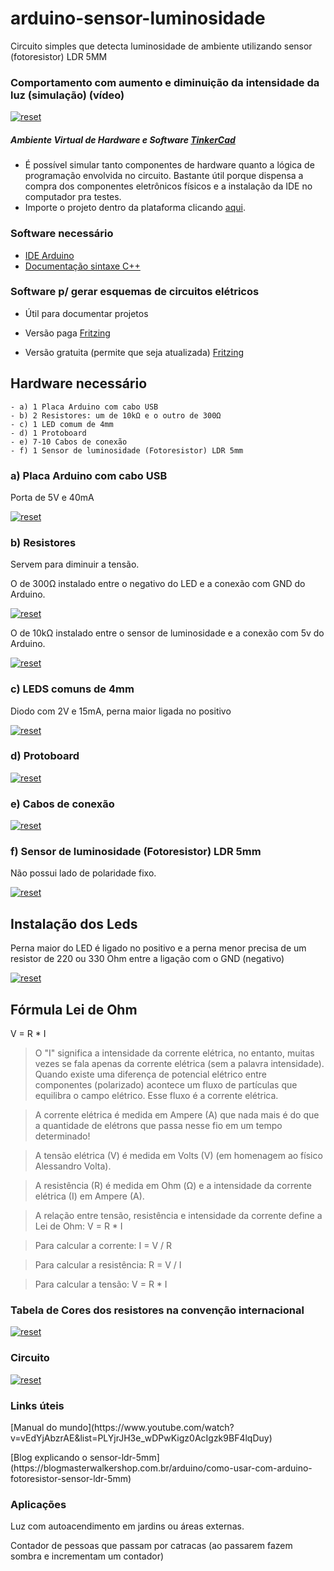 # arduino-sensor-luminosidade
Circuito simples que detecta luminosidade de ambiente utilizando sensor (fotoresistor) LDR 5MM

### Comportamento com aumento e diminuição da intensidade da luz (simulação) (vídeo)
<p>
 <a target="_blank" rel="noopener noreferrer" href="https://youtu.be/Dr21A8kpxTA" >
  <img src="https://user-images.githubusercontent.com/22710963/76048192-dfc68b80-5f43-11ea-906f-1f445d62aa4f.png" alt="reset" style="max-width:100%;"></a>
</p> 


##### Ambiente Virtual de Hardware e Software [TinkerCad](https://www.tinkercad.com)  
- É possível simular tanto componentes de hardware quanto a lógica de programação envolvida no circuito. Bastante útil porque dispensa a compra dos componentes eletrônicos físicos e a instalação da IDE no computador pra testes.
- Importe o projeto dentro da plataforma clicando [aqui](https://github.com/sganzerla/arduino-sensor-luminosidade/blame/master/arduino-sensor-luminosidade-ldr-5mm.brd).

### Software necessário

- [IDE Arduino](https://www.arduino.cc/en/Main/Software)
- [Documentação sintaxe C++](https://www.arduino.cc/reference/en/)

### Software p/ gerar esquemas de circuitos elétricos 

- Útil para documentar projetos

- Versão paga [Fritzing](https://fritzing.org/home/)

- Versão gratuita (permite que seja atualizada) [Fritzing](https://softfamous.com/fritzing/download/)

## Hardware necessário
```
- a) 1 Placa Arduino com cabo USB
- b) 2 Resistores: um de 10kΩ e o outro de 300Ω 
- c) 1 LED comum de 4mm 
- d) 1 Protoboard
- e) 7-10 Cabos de conexão 
- f) 1 Sensor de luminosidade (Fotoresistor) LDR 5mm
```

 ### a) Placa Arduino com cabo USB
 Porta de 5V e 40mA
<p><a target="_blank" rel="noopener noreferrer" href="https://user-images.githubusercontent.com/22710963/73710418-aac7de80-46e2-11ea-82d4-fabab3361d1f.png">
  <img src="https://user-images.githubusercontent.com/22710963/73710418-aac7de80-46e2-11ea-82d4-fabab3361d1f.png" alt="reset" style="max-width:100%;"></a></p> 

 ### b) Resistores  
 Servem para diminuir a tensão.
 
 <p>O de 300Ω instalado entre o negativo do LED e a conexão com GND do Arduino.</p>
<p><a target="_blank" rel="noopener noreferrer" href="https://user-images.githubusercontent.com/22710963/76045740-c0783000-5f3c-11ea-9188-3b239840fbda.png">
  <img src="https://user-images.githubusercontent.com/22710963/76045740-c0783000-5f3c-11ea-9188-3b239840fbda.png" alt="reset" style="max-width:100%;"></a></p> 
  
 <p>O de 10kΩ instalado entre o sensor de luminosidade e a conexão com 5v do Arduino.</p>
<p><a target="_blank" rel="noopener noreferrer" href="https://user-images.githubusercontent.com/22710963/76045486-fbc62f00-5f3b-11ea-83a6-bf60d99b9471.png">
  <img src="https://user-images.githubusercontent.com/22710963/76045486-fbc62f00-5f3b-11ea-83a6-bf60d99b9471.png" alt="reset" style="max-width:100%;"></a></p>
 
  ### c) LEDS comuns de 4mm
  Diodo com 2V e 15mA, perna maior ligada no positivo
<p><a target="_blank" rel="noopener noreferrer" href="https://user-images.githubusercontent.com/22710963/73710278-4a38a180-46e2-11ea-960c-8c0c3ff97b9c.png">
  <img src="https://user-images.githubusercontent.com/22710963/73710278-4a38a180-46e2-11ea-960c-8c0c3ff97b9c.png" alt="reset" style="max-width:100%;"></a></p> 
 
  ### d) Protoboard 
<p><a target="_blank" rel="noopener noreferrer" href="https://user-images.githubusercontent.com/22710963/73710865-e7e0a080-46e3-11ea-9ec4-4800b2b345b9.png">
  <img src="https://user-images.githubusercontent.com/22710963/73710865-e7e0a080-46e3-11ea-9ec4-4800b2b345b9.png" alt="reset" style="max-width:100%;"></a></p> 

  ### e) Cabos de conexão
<p><a target="_blank" rel="noopener noreferrer" href="https://user-images.githubusercontent.com/22710963/73711525-e57f4600-46e5-11ea-8cb9-e9bb27543ea4.png">
  <img src="https://user-images.githubusercontent.com/22710963/73711525-e57f4600-46e5-11ea-8cb9-e9bb27543ea4.png" alt="reset" style="max-width:100%;"></a></p>     
  
  ### f) Sensor de luminosidade (Fotoresistor) LDR 5mm
  Não possui lado de polaridade fixo.
<p><a target="_blank" rel="noopener noreferrer" href="https://user-images.githubusercontent.com/22710963/76045914-34b2d380-5f3d-11ea-94bf-a2a1a03f8bb1.png">
  <img src="https://user-images.githubusercontent.com/22710963/76045914-34b2d380-5f3d-11ea-94bf-a2a1a03f8bb1.png" alt="reset" style="max-width:100%;"></a></p> 

## Instalação dos Leds
Perna maior do LED é ligado no positivo e a perna menor precisa de um resistor de 220 ou 330 Ohm entre a ligação com o GND (negativo)
<p><a target="_blank" rel="noopener noreferrer" href="https://user-images.githubusercontent.com/22710963/73712954-7ce69800-46ea-11ea-980e-bec2802b2c12.png">
  <img src="https://user-images.githubusercontent.com/22710963/73712954-7ce69800-46ea-11ea-980e-bec2802b2c12.png" alt="reset" style="max-width:100%;"></a></p> 
  
  ## Fórmula Lei de Ohm
  V = R * I
  
 > O "I" significa a intensidade da corrente elétrica, no entanto, muitas vezes se fala apenas da corrente elétrica (sem a palavra intensidade). Quando existe uma diferença de potencial elétrico entre componentes (polarizado) acontece um fluxo de partículas que equilibra o campo elétrico. Esse fluxo é a corrente elétrica.
 
> A corrente elétrica é medida em Ampere (A) que nada mais é do que a quantidade de elétrons que passa nesse fio em um tempo determinado!

> A tensão elétrica (V) é medida em Volts (V) (em homenagem ao físico Alessandro Volta).

> A resistência (R) é medida em Ohm (Ω) e a intensidade da corrente elétrica (I) em Ampere (A).

> A relação entre tensão, resistência e intensidade da corrente define a Lei de Ohm: V = R * I

> Para calcular a corrente: I = V / R

> Para calcular a resistência: R = V / I

> Para calcular a tensão: V = R * I

### Tabela de Cores dos resistores na convenção internacional
<p>
 <a target="_blank" rel="noopener noreferrer" href="https://user-images.githubusercontent.com/22710963/73806830-5cc9de00-47a9-11ea-887a-f13d09948aea.png">
  <img src="https://user-images.githubusercontent.com/22710963/73806830-5cc9de00-47a9-11ea-887a-f13d09948aea.png" alt="reset" style="max-width:100%;"></a>
</p> 

### Circuito
<p>
 <a target="_blank" rel="noopener noreferrer" href="https://user-images.githubusercontent.com/22710963/76047071-6ed1a480-5f40-11ea-90ae-4cf95fc5a36f.png">
  <img src="https://user-images.githubusercontent.com/22710963/76047071-6ed1a480-5f40-11ea-90ae-4cf95fc5a36f.png" alt="reset" style="max-width:100%;"></a>
</p> 

### Links úteis
<p>[Manual do mundo](https://www.youtube.com/watch?v=vEdYjAbzrAE&list=PLYjrJH3e_wDPwKigz0AcIgzk9BF4lqDuy)</p>

<p> [Blog explicando o sensor-ldr-5mm](https://blogmasterwalkershop.com.br/arduino/como-usar-com-arduino-fotoresistor-sensor-ldr-5mm) </p>

###  Aplicações
<p> Luz com autoacendimento em jardins ou áreas externas. </p>
<p> Contador de pessoas que passam por catracas (ao passarem fazem sombra e incrementam um contador) </p>


  
